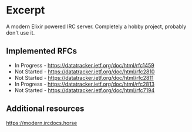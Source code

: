 # Excerpt
A modern Elixir powered IRC server. Completely a hobby project, probably don't use it.

## Implemented RFCs
- In Progress - https://datatracker.ietf.org/doc/html/rfc1459
- Not Started - https://datatracker.ietf.org/doc/html/rfc2810
- Not Started - https://datatracker.ietf.org/doc/html/rfc2811
- In Progress - https://datatracker.ietf.org/doc/html/rfc2813
- Not Started - https://datatracker.ietf.org/doc/html/rfc7194

## Additional resources
https://modern.ircdocs.horse
